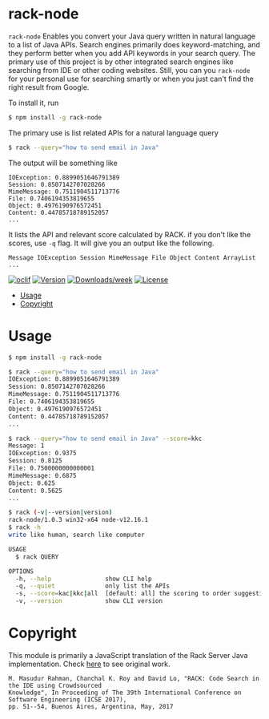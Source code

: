 rack-node
=========

`rack-node` Enables you convert your Java query written in natural language
to a list of Java APIs.
Search engines primarily does keyword-matching, and they perform better when you add
API keywords in your search query.
The primary use of this project is by other integrated search engines
like searching from IDE or other coding websites.
Still, you can you `rack-node` for your personal use for searching smartly
or when you just can't find the right result from Google.

To install it, run
```sh
$ npm install -g rack-node
```

The primary use is list related APIs for a natural language query
```sh
$ rack --query="how to send email in Java"
```
The output will be something like
```
IOException: 0.8899051646791389
Session: 0.8507142707028266
MimeMessage: 0.7511904511713776
File: 0.7406194353819655
Object: 0.4976190976572451
Content: 0.44785718789152057
...
```
It lists the API and relevant score calculated by RACK.
if you don't like the scores, use `-q` flag.
It will give you an output like the following.
```
Message IOException Session MimeMessage File Object Content ArrayList ...
```

[![oclif](https://img.shields.io/badge/cli-oclif-brightgreen.svg)](https://oclif.io)
[![Version](https://img.shields.io/npm/v/rack-node.svg)](https://npmjs.org/package/rack-node)
[![Downloads/week](https://img.shields.io/npm/dw/rack-node.svg)](https://npmjs.org/package/rack-node)
[![License](https://img.shields.io/npm/l/rack-node.svg)](https://github.com/parvezmrobin/rack-node/blob/master/package.json)

<!-- toc -->
* [Usage](#usage)
* [Copyright](#copyright)
<!-- tocstop -->
# Usage
```sh
$ npm install -g rack-node

$ rack --query="how to send email in Java"
IOException: 0.8899051646791389
Session: 0.8507142707028266
MimeMessage: 0.7511904511713776
File: 0.7406194353819655
Object: 0.4976190976572451
Content: 0.44785718789152057
...

$ rack --query="how to send email in Java" --score=kkc
Message: 1
IOException: 0.9375
Session: 0.8125
File: 0.7500000000000001
MimeMessage: 0.6875
Object: 0.625
Content: 0.5625
...

$ rack (-v|--version|version)
rack-node/1.0.3 win32-x64 node-v12.16.1
$ rack -h
write like human, search like computer

USAGE
  $ rack QUERY

OPTIONS
  -h, --help               show CLI help
  -q, --quiet              only list the APIs
  -s, --score=kac|kkc|all  [default: all] the scoring to order suggestion
  -v, --version            show CLI version

```
# Copyright

This module is primarily a JavaScript translation of the Rack Server Java implementation.
Check [here](https://github.com/masud-technope/RACK-Server) to see original work.

```
M. Masudur Rahman, Chanchal K. Roy and David Lo, "RACK: Code Search in the IDE using Crowdsourced 
Knowledge", In Proceeding of The 39th International Conference on Software Engineering (ICSE 2017), 
pp. 51--54, Buenos Aires, Argentina, May, 2017
```
